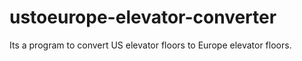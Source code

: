 # ustoeurope-elevator-converter
Its  a program to convert US elevator floors to Europe elevator floors.
